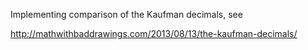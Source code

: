 Implementing comparison of the Kaufman decimals, see

http://mathwithbaddrawings.com/2013/08/13/the-kaufman-decimals/
